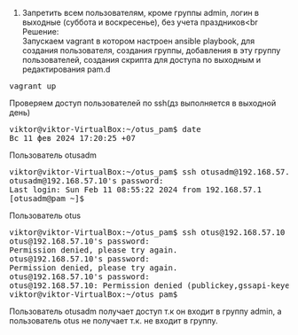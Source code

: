 1) Запретить всем пользователям, кроме группы admin, логин в выходные (суббота и воскресенье), без учета праздников<br
Решение:<br>
Запускаем vagrant в котором настроен ansible playbook, для создания пользователя, создания группы, добавления в эту группу пользователей, создания скрипта для доступа по выходным и редактирования pam.d
<pre>vagrant up</pre>
Проверяем доступ пользователей по ssh(дз выполняется в выходной день)
<pre>
viktor@viktor-VirtualBox:~/otus_pam$ date
Вс 11 фев 2024 17:20:25 +07
</pre>
Пользователь otusadm
<pre>
viktor@viktor-VirtualBox:~/otus_pam$ ssh otusadm@192.168.57.10
otusadm@192.168.57.10's password:
Last login: Sun Feb 11 08:55:22 2024 from 192.168.57.1
[otusadm@pam ~]$
</pre>
Пользователь otus
<pre>
viktor@viktor-VirtualBox:~/otus_pam$ ssh otus@192.168.57.10
otus@192.168.57.10's password:
Permission denied, please try again.
otus@192.168.57.10's password:
Permission denied, please try again.
otus@192.168.57.10's password:
otus@192.168.57.10: Permission denied (publickey,gssapi-keyex,gssapi-with-mic,password).
viktor@viktor-VirtualBox:~/otus_pam$
</pre>
Пользователь otusadm получает доступ т.к он входит в группу admin, а пользователь otus не получает т.к. не входит в группу. 


